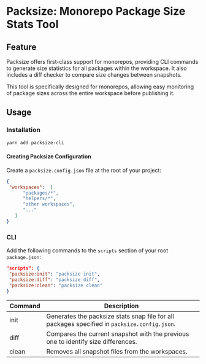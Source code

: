 # Packsize: Monorepo Package Size Stats Tool

## Feature

Packsize offers first-class support for monorepos, providing CLI commands to generate size statistics for all packages within the workspace. It also includes a diff checker to compare size changes between snapshots.

This tool is specifically designed for monorepos, allowing easy monitoring of package sizes across the entire workspace before publishing it.

## Usage

### Installation

```bash
yarn add packsize-cli
```


#### Creating Packsize Configuration

Create a `packsize.config.json` file at the root of your project:

```json
{
 "workspaces":  [
      "packages/*",  
      "helpers/*",  
      "other workspaces",  
      "..."  
   ]  
}
```
### CLI

Add the following commands to the `scripts` section of your root `package.json`:
```json
"scripts": { 
 "packsize:init": "packsize init", 
 "packsize:diff": "packsize diff", 
 "packsize:clean": "packsize clean" 
}
```



|Command | Description | 
|--|--| 
| init |Generates the packsize stats snap file for all packages specified in `packsize.config.json`. | 
| diff | Compares the current snapshot with the previous one to identify size differences. |
| clean | Removes all snapshot files from the workspaces. |

